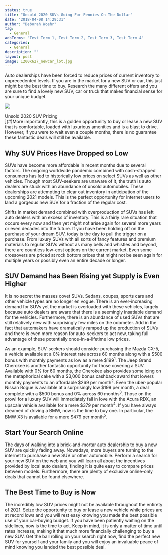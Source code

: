 ```yaml
---
status: true
title: "Unsold 2020 SUVs Going For Pennies On The Dollar"
date: "2018-04-08 14:29:31"
author: "Deborah Woehr"
tag:
  - General
adsTerms: "Test Term 1, Test Term 2, Test Term 3, Test Term 4"
categories:
  - General
description: ""
layout: post
image: 1200x627_newcar_lot.jpg
---
```


Auto dealerships have been forced to reduce prices of current inventory to unprecedented levels. If you are in the market for a new SUV or car, this just might be the best time to buy. Research the many different offers and you are sure to find a lovely new SUV, car or truck that makes financial sense for your unique budget.

![](/posts/1080x1080_newcar_wrapped_ontrain.jpg)</div><div class="cta-textcover">Unsold 2020 SUV Pricing</div>](#)</div>More importantly, this is a golden opportunity to buy or lease a new SUV that is comfortable, loaded with luxurious amenities and is a blast to drive. However, if you were to wait even a couple months, there is no guarantee these fantastic deals will still be available.

## Why SUV Prices Have Dropped so Low

SUVs have become more affordable in recent months due to several factors. The ongoing worldwide pandemic combined with cash-strapped consumers has led to historically low prices on select SUVs as well as other vehicles. Though most SUV-seekers are unaware of it, the truth is auto dealers are stuck with an abundance of unsold automobiles. These dealerships are attempting to clear out inventory in anticipation of the upcoming 2021 models. This is the perfect opportunity for internet users to land a gorgeous new SUV for a fraction of the regular cost.

Shifts in market demand combined with overproduction of SUVs has left auto dealers with an excess of inventory. This is a fairly rare situation that occurs every now and then yet might not arise again for several more years or even decades into the future. If you have been holding off on the purchase of your dream SUV, today is the day to pull the trigger on a purchase. From luxury SUVs with all sorts of fancy features and premium materials to regular SUVs without as many bells and whistles and beyond, there are countless low-cost options on the current market. Even some crossovers are priced at rock bottom prices that might not be seen again for multiple years or possibly even an entire decade or longer.

## SUV Demand has Been Rising yet Supply is Even Higher

It is no secret the masses covet SUVs. Sedans, coupes, sports cars and other vehicle types are no longer en vogue. There is an ever-increasing demand for SUVs yet the market is overloaded with these vehicles, largely because auto dealers are aware that there is a seemingly insatiable demand for the vehicles. Furthermore, there is an abundance of used SUVs that are still relatively new with surprisingly few miles on the odometer. Add in the fact that automakers have dramatically ramped up the production of SUVs and there is even more reason for auto-seekers to act now, taking full advantage of these potentially once-in-a-lifetime low prices.

As an example, SUV-seekers should consider purchasing the Mazda CX-5, a vehicle available at a 0% interest rate across 60 months along with a $500 bonus with monthly payments as low as a mere $199<sup>1</sup>. The Jeep Grand Cherokee is another fantastic opportunity for those covering a SUV. Available with 0% for 60 months, the Cherokee also provides some icing on the metaphorical cake with a $3,000 bonus cashback award that lowers monthly payments to an affordable $269 per month<sup>2</sup>. Even the uber-popular Nissan Rogue is available at a surprisingly low $199 per month, a deal complete with a $500 bonus and 0% across 60 months<sup>3</sup>. Those on the prowl for a luxury SUV will immediately fall in love with the Acura RDX, an upscale vehicle available for a mere $379 per month<sup>4</sup>. If you have always dreamed of driving a BMW, now is the time to buy one. In particular, the BMW X3 is available for a mere $479 per month<sup>5</sup>.

## Start Your Search Online

The days of walking into a brick-and-mortar auto dealership to buy a new SUV are quickly fading away. Nowadays, more buyers are turning to the internet to purchase a new SUV or other automobile. Perform a search for your new SUV on the web and you will learn all about the incentives provided by local auto dealers, finding it is quite easy to compare prices between models. Furthermore, there are plenty of exclusive online-only deals that cannot be found elsewhere.

## The Best Time to Buy is Now

</div>The incredibly low SUV prices might not be available throughout the entirety of 2021. Seize the opportunity to buy or lease a new vehicle while prices are at record lows and you will rest easy knowing you made the best possible use of your car-buying budget. If you have been patiently waiting on the sidelines, now is the time to act. Keep in mind, it is only a matter of time until rates increase, making it that much more financially challenging to buy a new SUV. Get the ball rolling on your search right now, find the perfect new SUV for yourself and your family and you will enjoy an invaluable peace of mind knowing you landed the best possible deal.
